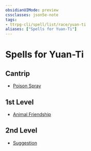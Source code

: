 ```yaml
---
obsidianUIMode: preview
cssclasses: json5e-note
tags:
- ttrpg-cli/spell/list/race/yuan-ti
aliases: ["Spells for Yuan-Ti"]
---
```

# Spells for Yuan-Ti

## Cantrip

- [Poison Spray](poison-spray "PHB") 

## 1st Level

- [Animal Friendship](animal-friendship "PHB") 

## 2nd Level

- [Suggestion](suggestion "PHB")